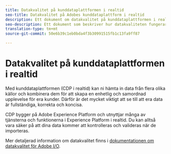 ```yaml
---
title: Datakvalitet på kunddataplattformen i realtid
seo-title: Datakvalitet på Adobes kunddataplattform i realtid
description: Ett dokument om datakvalitet på kunddataplattformen i realtid
seo-description: Ett dokument som beskriver hur datakvaliteten fungerar genom batch- och datainmatning på Adobes kunddataplattform i realtid
translation-type: tm+mt
source-git-commit: 50e6b39c1eb0bda4f3b30991515fb1c13fa9ff87

---
```



# Datakvalitet på kunddataplattformen i realtid

Med kunddataplattformen (CDP i realtid) kan ni hämta in data från flera olika källor och kombinera dem för att skapa en enhetlig och samordnad upplevelse för era kunder. Därför är det mycket viktigt att se till att era data är fullständiga, korrekta och koncisa.

CDP bygger på Adobe Experience Platform och utnyttjar många av tjänsterna och funktionerna i Experience Platform i realtid. Du kan alltså vara säker på att dina data kommer att kontrolleras och valideras när de importeras.

Mer detaljerad information om datakvalitet finns i [dokumentationen om datakvalitet för Adobe I/O](../../ingestion/quality/overview.md).